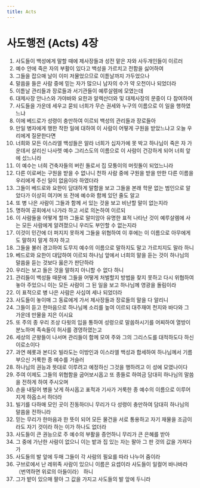 ```yaml
---
title: Acts
---
```


# 사도행전 (Acts) 4장
1. 사도들이 백성에게 말할 때에 제사장들과 성전 맡은 자와 사두개인들이 이르러
1. 예수 안에 죽은 자의 부활이 있다고 백성을 가르치고 전함을 싫어하여
1. 그들을 잡으매 날이 이미 저물었으므로 이튿날까지 가두었으나
1. 말씀을 들은 사람 중에 믿는 자가 많으니 남자의 수가 약 오천이나 되었더라
1. 이튿날 관리들과 장로들과 서기관들이 예루살렘에 모였는데
1. 대제사장 안나스와 가야바와 요한과 알렉산더와 및 대제사장의 문중이 다 참여하여
1. 사도들을 가운데 세우고 묻되 너희가 무슨 권세와 누구의 이름으로 이 일을 행하였느냐
1. 이에 베드로가 성령이 충만하여 이르되 백성의 관리들과 장로들아
1. 만일 병자에게 행한 착한 일에 대하여 이 사람이 어떻게 구원을 받았느냐고 오늘 우리에게 질문한다면
1. 너희와 모든 이스라엘 백성들은 알라 너희가 십자가에 못 박고 하나님이 죽은 자 가운데서 살리신 나사렛 예수 그리스도의 이름으로 이 사람이 건강하게 되어 너희 앞에 섰느니라
1. 이 예수는 너희 건축자들의 버린 돌로서 집 모퉁이의 머릿돌이 되었느니라
1. 다른 이로써는 구원을 받을 수 없나니 천하 사람 중에 구원을 받을 만한 다른 이름을 우리에게 주신 일이 없음이라 하였더라
1. 그들이 베드로와 요한이 담대하게 말함을 보고 그들을 본래 학문 없는 범인으로 알았다가 이상히 여기며 또 전에 예수와 함께 있던 줄도 알고
1. 또 병 나은 사람이 그들과 함께 서 있는 것을 보고 비난할 말이 없는지라
1. 명하여 공회에서 나가라 하고 서로 의논하여 이르되
1. 이 사람들을 어떻게 할까 그들로 말미암아 유명한 표적 나타난 것이 예루살렘에 사는 모든 사람에게 알려졌으니 우리도 부인할 수 없는지라
1. 이것이 민간에 더 퍼지지 못하게 그들을 위협하여 이 후에는 이 이름으로 아무에게도 말하지 말게 하자 하고
1. 그들을 불러 경고하여 도무지 예수의 이름으로 말하지도 말고 가르치지도 말라 하니
1. 베드로와 요한이 대답하여 이르되 하나님 앞에서 너희의 말을 듣는 것이 하나님의 말씀을 듣는 것보다 옳은가 판단하라
1. 우리는 보고 들은 것을 말하지 아니할 수 없다 하니
1. 관리들이 백성들 때문에 그들을 어떻게 처벌할지 방법을 찾지 못하고 다시 위협하여 놓아 주었으니 이는 모든 사람이 그 된 일을 보고 하나님께 영광을 돌림이라
1. 이 표적으로 병 나은 사람은 사십여 세나 되었더라
1. 사도들이 놓이매 그 동료에게 가서 제사장들과 장로들의 말을 다 알리니
1. 그들이 듣고 한마음으로 하나님께 소리를 높여 이르되 대주재여 천지와 바다와 그 가운데 만물을 지은 이시요
1. 또 주의 종 우리 조상 다윗의 입을 통하여 성령으로 말씀하시기를 어찌하여 열방이 분노하며 족속들이 허사를 경영하였는고
1. 세상의 군왕들이 나서며 관리들이 함께 모여 주와 그의 그리스도를 대적하도다 하신 이로소이다
1. 과연 헤롯과 본디오 빌라도는 이방인과 이스라엘 백성과 합세하여 하나님께서 기름 부으신 거룩한 종 예수를 거슬러
1. 하나님의 권능과 뜻대로 이루려고 예정하신 그것을 행하려고 이 성에 모였나이다
1. 주여 이제도 그들의 위협함을 굽어보시옵고 또 종들로 하여금 담대히 하나님의 말씀을 전하게 하여 주시오며
1. 손을 내밀어 병을 낫게 하시옵고 표적과 기사가 거룩한 종 예수의 이름으로 이루어지게 하옵소서 하더라
1. 빌기를 다하매 모인 곳이 진동하더니 무리가 다 성령이 충만하여 담대히 하나님의 말씀을 전하니라
1. 믿는 무리가 한마음과 한 뜻이 되어 모든 물건을 서로 통용하고 자기 재물을 조금이라도 자기 것이라 하는 이가 하나도 없더라
1. 사도들이 큰 권능으로 주 예수의 부활을 증언하니 무리가 큰 은혜를 받아
1. 그 중에 가난한 사람이 없으니 이는 밭과 집 있는 자는 팔아 그 판 것의 값을 가져다가
1. 사도들의 발 앞에 두매 그들이 각 사람의 필요를 따라 나누어 줌이라
1. 구브로에서 난 레위족 사람이 있으니 이름은 요셉이라 사도들이 일컬어 바나바라（번역하면 위로의 아들이라） 하니
1. 그가 밭이 있으매 팔아 그 값을 가지고 사도들의 발 앞에 두니라